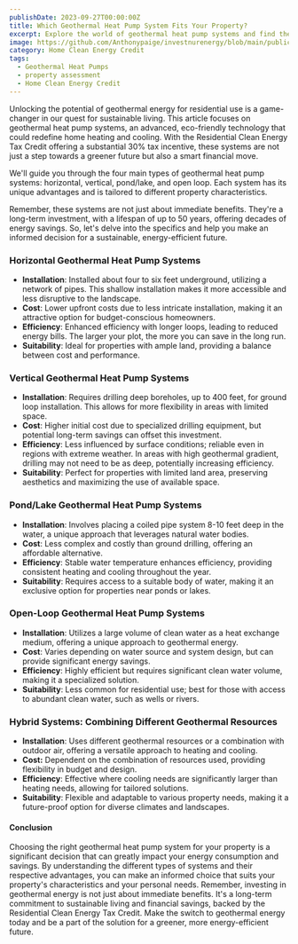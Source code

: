 ```yaml
---
publishDate: 2023-09-27T00:00:00Z
title: Which Geothermal Heat Pump System Fits Your Property?
excerpt: Explore the world of geothermal heat pump systems and find the perfect fit for your property. Our guide helps you navigate through the essential considerations, ensuring an energy-efficient solution tailored to your needs.
image: https://github.com/Anthonypaige/investnurenergy/blob/main/public/images/cover-art/Geo-3-cover%20art.png?raw=true
category: Home Clean Energy Credit
tags:
  - Geothermal Heat Pumps
  - property assessment
  - Home Clean Energy Credit
---
```


Unlocking the potential of geothermal energy for residential use is a game-changer in our quest for sustainable living. This article focuses on geothermal heat pump systems, an advanced, eco-friendly technology that could redefine home heating and cooling. With the Residential Clean Energy Tax Credit offering a substantial 30% tax incentive, these systems are not just a step towards a greener future but also a smart financial move.

We'll guide you through the four main types of geothermal heat pump systems: horizontal, vertical, pond/lake, and open loop. Each system has its unique advantages and is tailored to different property characteristics.

Remember, these systems are not just about immediate benefits. They're a long-term investment, with a lifespan of up to 50 years, offering decades of energy savings. So, let's delve into the specifics and help you make an informed decision for a sustainable, energy-efficient future.

### **Horizontal Geothermal Heat Pump Systems**

- **Installation**: Installed about four to six feet underground, utilizing a network of pipes. This shallow installation makes it more accessible and less disruptive to the landscape.
- **Cost**: Lower upfront costs due to less intricate installation, making it an attractive option for budget-conscious homeowners.
- **Efficiency**: Enhanced efficiency with longer loops, leading to reduced energy bills. The larger your plot, the more you can save in the long run.
- **Suitability**: Ideal for properties with ample land, providing a balance between cost and performance.

### **Vertical Geothermal Heat Pump Systems**

- **Installation**: Requires drilling deep boreholes, up to 400 feet, for ground loop installation. This allows for more flexibility in areas with limited space.
- **Cost**: Higher initial cost due to specialized drilling equipment, but potential long-term savings can offset this investment.
- **Efficiency**: Less influenced by surface conditions; reliable even in regions with extreme weather. In areas with high geothermal gradient, drilling may not need to be as deep, potentially increasing efficiency.
- **Suitability**: Perfect for properties with limited land area, preserving aesthetics and maximizing the use of available space.

### **Pond/Lake Geothermal Heat Pump Systems**

- **Installation**: Involves placing a coiled pipe system 8-10 feet deep in the water, a unique approach that leverages natural water bodies.
- **Cost**: Less complex and costly than ground drilling, offering an affordable alternative.
- **Efficiency**: Stable water temperature enhances efficiency, providing consistent heating and cooling throughout the year.
- **Suitability**: Requires access to a suitable body of water, making it an exclusive option for properties near ponds or lakes.

### **Open-Loop Geothermal Heat Pump Systems**

- **Installation**: Utilizes a large volume of clean water as a heat exchange medium, offering a unique approach to geothermal energy.
- **Cost**: Varies depending on water source and system design, but can provide significant energy savings.
- **Efficiency**: Highly efficient but requires significant clean water volume, making it a specialized solution.
- **Suitability**: Less common for residential use; best for those with access to abundant clean water, such as wells or rivers.

### **Hybrid Systems: Combining Different Geothermal Resources**

- **Installation**: Uses different geothermal resources or a combination with outdoor air, offering a versatile approach to heating and cooling.
- **Cost:** Dependent on the combination of resources used, providing flexibility in budget and design.
- **Efficiency**: Effective where cooling needs are significantly larger than heating needs, allowing for tailored solutions.
- **Suitability**: Flexible and adaptable to various property needs, making it a future-proof option for diverse climates and landscapes.

#### **Conclusion**

Choosing the right geothermal heat pump system for your property is a significant decision that can greatly impact your energy consumption and savings. By understanding the different types of systems and their respective advantages, you can make an informed choice that suits your property's characteristics and your personal needs. Remember, investing in geothermal energy is not just about immediate benefits. It's a long-term commitment to sustainable living and financial savings, backed by the Residential Clean Energy Tax Credit. Make the switch to geothermal energy today and be a part of the solution for a greener, more energy-efficient future.
